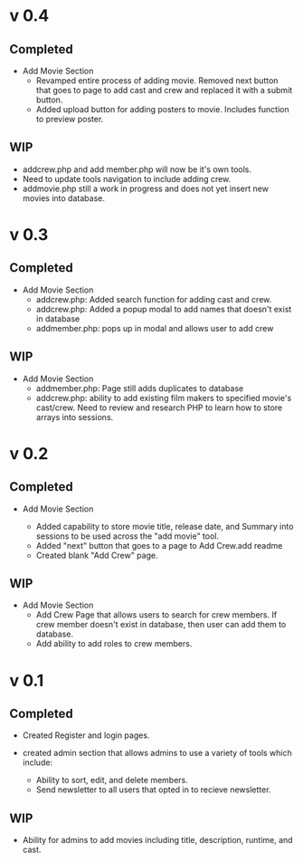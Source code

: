 # v 0.4

## Completed
- Add Movie Section
    - Revamped entire process of adding movie. Removed next button that goes to page to add cast and crew and replaced it with a submit button.
    - Added upload button for adding posters to movie. Includes function to preview poster.

## WIP
- addcrew.php and add member.php will now be it's own tools.
- Need to update tools navigation to include adding crew.
- addmovie.php still a work in progress and does not yet insert new movies into database.

# v 0.3

## Completed
- Add Movie Section
    - addcrew.php: Added search function for adding cast and crew.
    - addcrew.php: Added a popup modal to add names that doesn't exist in database
    - addmember.php: pops up in modal and allows user to add crew

## WIP
- Add Movie Section
    - addmember.php: Page still adds duplicates to database
    - addcrew.php: ability to add existing film makers to specified movie's cast/crew. Need to review and research PHP to learn how to store arrays into sessions.

# v 0.2

## Completed
- Add Movie Section

    - Added capability to store movie title, release date, and Summary into sessions to be used across the "add movie" tool.
    - Added "next" button that goes to a page to Add Crew.add readme
    - Created blank "Add Crew" page.

## WIP
- Add Movie Section
    - Add Crew Page that allows users to search for crew members. If crew member doesn't exist in database, then user can add them to database.
    - Add ability to add roles to crew members.

# v 0.1

## Completed

- Created Register and login pages.

- created admin section that allows admins to use a variety of tools which include:
    - Ability to sort, edit, and delete members.
    - Send newsletter to all users that opted in to recieve newsletter.

## WIP

- Ability for admins to add movies including title, description, runtime, and cast.